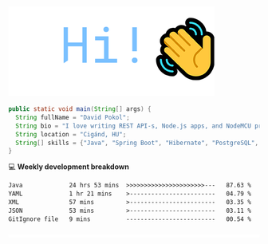 ![Hi!](assets/images/hi.png)

```java
public static void main(String[] args) {
  String fullName = "David Pokol";
  String bio = "I love writing REST API-s, Node.js apps, and NodeMCU programs";
  String location = "Cigánd, HU";
  String[] skills = {"Java", "Spring Boot", "Hibernate", "PostgreSQL", "Git"};
}
```

💻 **Weekly development breakdown**
<!--START_SECTION:waka-->

```txt
Java             24 hrs 53 mins  >>>>>>>>>>>>>>>>>>>>>>---   87.63 %
YAML             1 hr 21 mins    >------------------------   04.79 %
XML              57 mins         >------------------------   03.35 %
JSON             53 mins         >------------------------   03.11 %
GitIgnore file   9 mins          -------------------------   00.54 %
```

<!--END_SECTION:waka-->

![footer](assets/images/footer.png)
